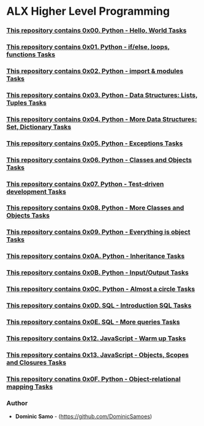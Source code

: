 # ALX Higher Level Programming

### [This repository contains 0x00. Python - Hello, World Tasks](./0x00-python-hello_world)

### [This repository contains 0x01. Python - if/else, loops, functions Tasks](./0x01-python-if_else_loops_functions)

### [This repository contains 0x02. Python - import & modules Tasks](./0x02-python-import_modules)

### [This repository contains  0x03. Python - Data Structures: Lists, Tuples Tasks](./0x03-python-data_structures)

### [This repository contains 0x04. Python - More Data Structures: Set, Dictionary Tasks](./0x04-python-more_data_structures)

### [This repository contains 0x05. Python - Exceptions Tasks](./0x05-python-exceptions)

### [This repository contains 0x06. Python - Classes and Objects Tasks](./0x06-python-classes)


### [This repository contains 0x07. Python - Test-driven development  Tasks](./0x07-python-test_driven_development)


### [This repository contains 0x08. Python - More Classes and Objects Tasks](./0x08-python-more_classes)


### [This repository contains 0x09. Python - Everything is object Tasks](./0x09-python-everything_is_object)

### [This repository contains 0x0A. Python - Inheritance Tasks](./0x0A-python-inheritance)

### [This repository contains 0x0B. Python - Input/Output Tasks](./0x0B-python-input_output)

### [This repository contains 0x0C. Python - Almost a circle Tasks](./0x0C-python-almost_a_circle)

### [This repository contains 0x0D. SQL - Introduction SQL Tasks](./0x0D-SQL_introduction)

### [This repository contains 0x0E. SQL - More queries Tasks](./0x0E-SQL_more_queries)

### [This repository contains 0x12. JavaScript - Warm up  Tasks](./0x12-javascript-warm_up)

### [This repository contains 0x13. JavaScript - Objects, Scopes and Closures Tasks](./0x13-javascript_objects_scopes_closures)

### [This repository conatins 0x0F.  Python - Object-relational mapping Tasks](./0x0F-python-object_relational_mapping)



### Author
* **Dominic Samo** - (https://github.com/DominicSamoes)
